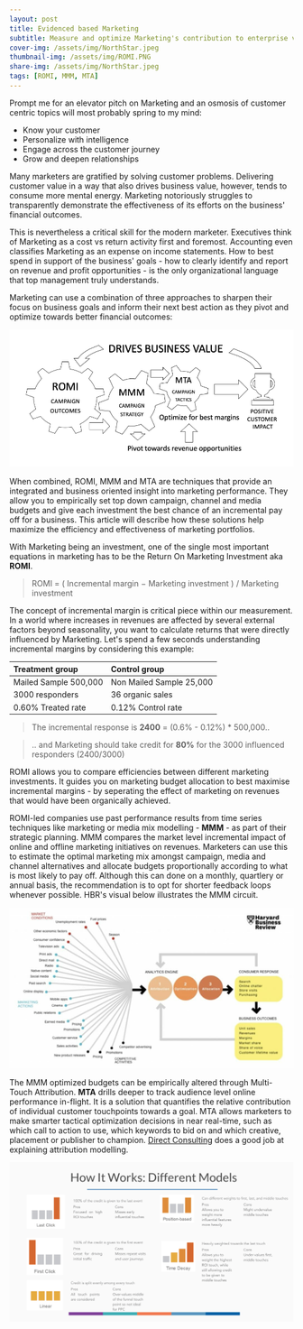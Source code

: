 ```yaml
---
layout: post
title: Evidenced based Marketing
subtitle: Measure and optimize Marketing's contribution to enterprise value
cover-img: /assets/img/NorthStar.jpeg
thumbnail-img: /assets/img/ROMI.PNG
share-img: /assets/img/NorthStar.jpeg
tags: [ROMI, MMM, MTA]
---
```

Prompt me for an elevator pitch on Marketing and an osmosis of customer centric topics will most probably spring to my mind: 
* Know your customer
* Personalize with intelligence
* Engage across the customer journey
* Grow and deepen relationships

Many marketers are gratified by solving customer problems. Delivering customer value in a way that also drives business value, however, tends to consume more mental energy. Marketing notoriously struggles to transparently demonstrate the effectiveness of its efforts on the business' financial outcomes.  

This is nevertheless a critical skill for the modern marketer. Executives think of Marketing as a cost vs return activity first and foremost. Accounting even classifies Marketing as an expense on income statements. How to best spend in support of the business' goals - how to clearly identify and report on revenue and profit opportunities - is the only organizational language that top management truly understands. 

Marketing can use a combination of three approaches to sharpen their focus on business goals and inform their next best action as they pivot and optimize towards better financial outcomes:

![ROMI](/assets/img/ROM3.png)

When combined, ROMI, MMM and MTA are techniques that provide an integrated and business oriented insight into marketing performance. They allow you to empirically set top down campaign, channel and media budgets and give each investment the best chance of an incremental pay off for a business. This article will describe how these solutions help maximize the efficiency and effectiveness of marketing portfolios. 

With Marketing being an investment, one of the single most important equations in marketing has to be the Return On Marketing Investment aka **ROMI**.

> ROMI = ( Incremental margin − Marketing investment ) / Marketing investment 

The concept of incremental margin is critical piece within our measurement. In a world where increases in revenues are affected by several external factors beyond seasonality, you want to calculate returns that were directly influenced by Marketing. Let's spend a few seconds understanding incremental margins by considering this example: 

| Treatment group | Control group |
|:------|:------|
| Mailed Sample 500,000| Non Mailed Sample 25,000|
| 3000 responders| 36 organic sales|
| 0.60% Treated rate| 0.12% Control rate|  

> The incremental response is **2400** = (0.6% - 0.12%) * 500,000..

> .. and Marketing should take credit for **80%** for the 3000 influenced responders (2400/3000)

ROMI allows you to compare efficiencies between different marketing investments. It guides you on marketing budget allocation to best maximise incremental margins - by seperating the effect of marketing on revenues that would have been organically achieved. 

ROMI-led companies use past performance results from time series techniques like marketing or media mix modelling - **MMM** - as part of their strategic planning. MMM compares the market level incremental impact of online and offline marketing initiatives on revenues.  Marketers can use this to estimate the optimal marketing mix amongst campaign, media and channel alternatives and allocate budgets proportionally according to what is most likely to pay off. Although this can done on a monthly, quartlery or annual basis, the recommendation is to opt for shorter feedback loops whenever possible. HBR's visual below illustrates the MMM circuit.

![MMM](/assets/img/MMM.jpeg)

The MMM optimized budgets can be empirically altered through Multi-Touch Attribution. **MTA** drills deeper to track audience level online performance in-flight. It is a solution that quantifies the relative contribution of individual customer touchpoints towards a goal. MTA allows marketers to make smarter tactical optimization decisions in near real-time, such as which call to action to use, which keywords to bid on and which creative, placement or publisher to champion. [Direct Consulting](https://directiveconsulting.com/resources/glossary/attribution-model/) does a good job at explaining attribution modelling.


![MMM](/assets/img/MTA.webp)
